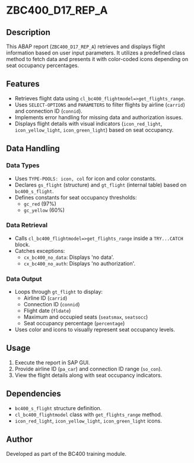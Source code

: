 # ZBC400_D17_REP_A

## Description
This ABAP report (`ZBC400_D17_REP_A`) retrieves and displays flight information based on user input parameters. It utilizes a predefined class method to fetch data and presents it with color-coded icons depending on seat occupancy percentages.

## Features
- Retrieves flight data using `cl_bc400_flightmodel=>get_flights_range`.
- Uses `SELECT-OPTIONS` and `PARAMETERS` to filter flights by airline (`carrid`) and connection ID (`connid`).
- Implements error handling for missing data and authorization issues.
- Displays flight details with visual indicators (`icon_red_light`, `icon_yellow_light`, `icon_green_light`) based on seat occupancy.

## Data Handling
### Data Types
- Uses `TYPE-POOLS: icon, col` for icon and color constants.
- Declares `gs_flight` (structure) and `gt_flight` (internal table) based on `bc400_s_flight`.
- Defines constants for seat occupancy thresholds:
  - `gc_red` (97%)
  - `gc_yellow` (60%)

### Data Retrieval
- Calls `cl_bc400_flightmodel=>get_flights_range` inside a `TRY...CATCH` block.
- Catches exceptions:
  - `cx_bc400_no_data`: Displays 'no data'.
  - `cx_bc400_no_auth`: Displays 'no authorization'.

### Data Output
- Loops through `gt_flight` to display:
  - Airline ID (`carrid`)
  - Connection ID (`connid`)
  - Flight date (`fldate`)
  - Maximum and occupied seats (`seatsmax`, `seatsocc`)
  - Seat occupancy percentage (`percentage`)
- Uses color and icons to visually represent seat occupancy levels.

## Usage
1. Execute the report in SAP GUI.
2. Provide airline ID (`pa_car`) and connection ID range (`so_con`).
3. View the flight details along with seat occupancy indicators.

## Dependencies
- `bc400_s_flight` structure definition.
- `cl_bc400_flightmodel` class with `get_flights_range` method.
- `icon_red_light`, `icon_yellow_light`, `icon_green_light` icons.

## Author
Developed as part of the BC400 training module.
